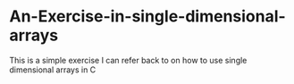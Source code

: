 # An-Exercise-in-single-dimensional-arrays
This is a simple exercise I can refer back to on how to use single dimensional arrays in C
